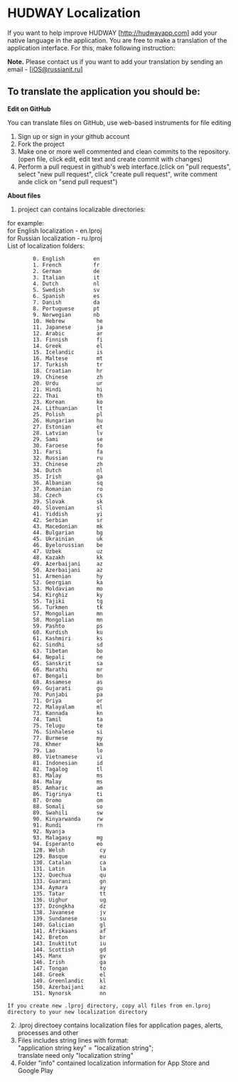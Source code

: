HUDWAY Localization
===

If you want to help improve HUDWAY [http://hudwayapp.com] add your native language in the application. 
You are free to make a translation of the application interface. 
For this, make following instruction:

**Note.** Please contact us if you want to add your translation by sending an email - [iOS@russianit.ru]

To translate the application you should be:
---

**Edit on GitHub** 

You can translate files on GitHub, use web-based instruments for file editing 
 1. Sign up or sign in your github account
 2. Fork the project
 3. Make one or more well commented and clean commits to the repository.(open file, click edit, edit text and create commit with changes)
 4. Perform a pull request in github's web interface.(click on "pull requests", select "new pull request", click "create pull request", write comment ande click on "send pull request")

**About files**

 1. project can contains localizable directories:

 for example:<br>
   for English localization - en.lproj<br>
   for Russian localization - ru.lproj<br>
   List of localization folders:<br>
```
		0. English         en
		1. French          fr
		2. German          de
		3. Italian         it
		4. Dutch           nl
		5. Swedish         sv
		6. Spanish         es
		7. Danish          da
		8. Portuguese      pt
		9. Norwegian       nb
		10. Hebrew          he
		11. Japanese        ja
		12. Arabic          ar
		13. Finnish         fi
		14. Greek           el
		15. Icelandic       is
		16. Maltese         mt
		17. Turkish         tr
		18. Croatian        hr
		19. Chinese         zh
		20. Urdu            ur
		21. Hindi           hi
		22. Thai            th
		23. Korean          ko
		24. Lithuanian      lt
		25. Polish          pl
		26. Hungarian       hu
		27. Estonian        et
		28. Latvian         lv
		29. Sami            se
		30. Faroese         fo
		31. Farsi           fa
		32. Russian         ru
		33. Chinese         zh
		34. Dutch           nl
		35. Irish           ga
		36. Albanian        sq
		37. Romanian        ro
		38. Czech           cs
		39. Slovak          sk
		40. Slovenian       sl
		41. Yiddish         yi
		42. Serbian         sr
		43. Macedonian      mk
		44. Bulgarian       bg
		45. Ukrainian       uk
		46. Byelorussian    be
		47. Uzbek           uz
		48. Kazakh          kk
		49. Azerbaijani     az
		50. Azerbaijani     az
		51. Armenian        hy
		52. Georgian        ka
		53. Moldavian       mo
		54. Kirghiz         ky
		55. Tajiki          tg
		56. Turkmen         tk
		57. Mongolian       mn
		58. Mongolian       mn
		59. Pashto          ps
		60. Kurdish         ku
		61. Kashmiri        ks
		62. Sindhi          sd
		63. Tibetan         bo
		64. Nepali          ne
		65. Sanskrit        sa
		66. Marathi         mr
		67. Bengali         bn
		68. Assamese        as
		69. Gujarati        gu
		70. Punjabi         pa
		71. Oriya           or
		72. Malayalam       ml
		73. Kannada         kn
		74. Tamil           ta
		75. Telugu          te
		76. Sinhalese       si
		77. Burmese         my
		78. Khmer           km
		79. Lao             lo
		80. Vietnamese      vi
		81. Indonesian      id
		82. Tagalog         tl
		83. Malay           ms
		84. Malay           ms
		85. Amharic         am
		86. Tigrinya        ti
		87. Oromo           om
		88. Somali          so
		89. Swahili         sw
		90. Kinyarwanda     rw
		91. Rundi           rn
		92. Nyanja            
		93. Malagasy        mg
		94. Esperanto       eo
		128. Welsh           cy
		129. Basque          eu
		130. Catalan         ca
		131. Latin           la
		132. Quechua         qu
		133. Guarani         gn
		134. Aymara          ay
		135. Tatar           tt
		136. Uighur          ug
		137. Dzongkha        dz
		138. Javanese        jv
		139. Sundanese       su
		140. Galician        gl
		141. Afrikaans       af
		142. Breton          br
		143. Inuktitut       iu
		144. Scottish        gd
		145. Manx            gv
		146. Irish           ga
		147. Tongan          to
		148. Greek           el
		149. Greenlandic     kl
		150. Azerbaijani     az
		151. Nynorsk         nn
 ```
 	If you create new .lproj directory, copy all files from en.lproj directory to your new localization directory

 2. .lproj directoey contains localization files for application pages, alerts, processes and other
 3. Files includes string lines with format:<br>
	"application string key" = "localization string";<br>
	translate need only "localization string"
 4. Folder "info" contained localization information for App Store and Google Play

